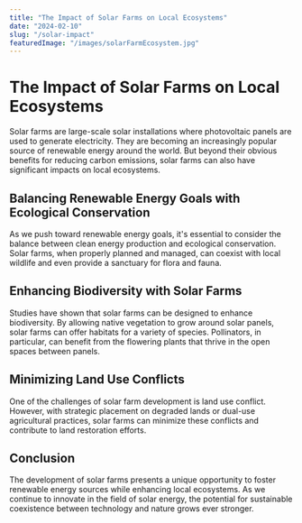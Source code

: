 ```yaml
---
title: "The Impact of Solar Farms on Local Ecosystems"
date: "2024-02-10"
slug: "/solar-impact"
featuredImage: "/images/solarFarmEcosystem.jpg"
---
```


# The Impact of Solar Farms on Local Ecosystems

Solar farms are large-scale solar installations where photovoltaic panels are used to generate electricity. They are becoming an increasingly popular source of renewable energy around the world. But beyond their obvious benefits for reducing carbon emissions, solar farms can also have significant impacts on local ecosystems.

## Balancing Renewable Energy Goals with Ecological Conservation

As we push toward renewable energy goals, it's essential to consider the balance between clean energy production and ecological conservation. Solar farms, when properly planned and managed, can coexist with local wildlife and even provide a sanctuary for flora and fauna.

## Enhancing Biodiversity with Solar Farms

Studies have shown that solar farms can be designed to enhance biodiversity. By allowing native vegetation to grow around solar panels, solar farms can offer habitats for a variety of species. Pollinators, in particular, can benefit from the flowering plants that thrive in the open spaces between panels.

## Minimizing Land Use Conflicts

One of the challenges of solar farm development is land use conflict. However, with strategic placement on degraded lands or dual-use agricultural practices, solar farms can minimize these conflicts and contribute to land restoration efforts.

## Conclusion

The development of solar farms presents a unique opportunity to foster renewable energy sources while enhancing local ecosystems. As we continue to innovate in the field of solar energy, the potential for sustainable coexistence between technology and nature grows ever stronger.

